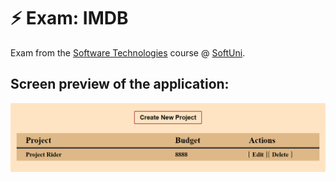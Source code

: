 # :zap: Exam: IMDB

Exam from the [Software Technologies](https://github.com/OgnyanDD/Software-Technologies) course @ [SoftUni](https://softuni.bg/).<br/>

## Screen preview of the application:
![Preview](https://github.com/OgnyanDD/Software-Technologies/blob/master/TF33.%20OLD%20EXAMS/E01.%20PROJECT%20RIDER/AppPreview.png)
